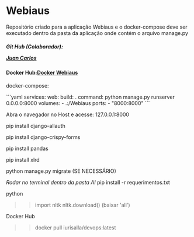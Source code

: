 Webiaus
==============

<p>Repositório criado para a aplicação Webiaus e o docker-compose deve ser executado dentro da pasta da aplicação onde contém o arquivo manage.py</p>

<h5> Git Hub (Colaborador):</p><a href="https://github.com/abyzziboll">Juan Carlos</a></h5>

<h4> Docker Hub:<a href="https://hub.docker.com/repository/docker/iurisalla/devops">Docker Webiaus</a></h4>

<p>docker-compose:</p>
```yaml
services:
  web:
    build: .
    command: python manage.py runserver 0.0.0.0:8000
    volumes:
      - .:/Webiaus
    ports:
      - "8000:8000"
```
<br>
<p>Abra o navegador no Host e acesse: 127.0.0.1:8000</p>



pip install django-allauth

pip install django-crispy-forms

pip install pandas

pip install xlrd

python manage.py migrate  (SE NECESSÁRIO)

*Rodar no terminal dentro da pasta AI*
pip install -r requerimentos.txt


python

>> import nltk
>> nltk.download()
(baixar 'all')


Docker Hub

>> docker pull iurisalla/devops:latest
